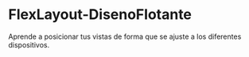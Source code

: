 # FlexLayout-DisenoFlotante
 Aprende a posicionar tus vistas de forma que se ajuste a los diferentes dispositivos.
